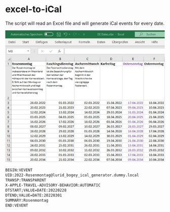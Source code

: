 # excel-to-iCal

The script will read an Excel file and will generate iCal events for every date.

![Excel file](docs/input-file.jpg)

```
BEGIN:VEVENT
UID:2022-Rosenmontag@lurid_bogey_ical_generator.dummy.local
TRANSP:TRANSPARENT
X-APPLE-TRAVEL-ADVISORY-BEHAVIOR:AUTOMATIC
DTSTART;VALUE=DATE:20220228
DTEND;VALUE=DATE:20220301
SUMMARY:Rosenmontag
END:VEVENT
```
